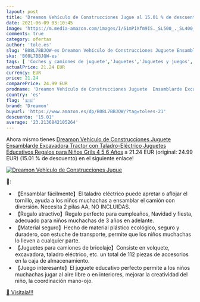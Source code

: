 ```yaml
---
layout: post
title: 'Dreamon Vehículo de Construcciones Jugue al 15.01 % de descuento'
date: 2021-06-09 03:10:45
image: 'https://m.media-amazon.com/images/I/51mPiXfm9IS._SL500_._SL400_.jpg'
comments: true
category: ofertas
author: 'tole.es'
slug: 'B08L7BBJQW-es Dreamon Vehículo de Construcciones Juguete Ensamblarde...'
sku: 'B08L7BBJQW-es'
tags: [ 'Coches y camiones de juguete','Juguetes','Juguetes y juegos','Vehículos de construcción de juguete para niños','Vehículos de juguete para niños','dreamon','juguetes', ]
actualPrice: 21.24 EUR
currency: EUR
price: 21.24
comparePrice: 24.99 EUR
prodname: 'Dreamon Vehículo de Construcciones Juguete  Ensamblarde Excavadora Tractor con Taladro-Eléctrico Juguetes Educativos Regalos para Niños Grils 4 5 6 Años'
country: 'es'
flag: '🇪🇸'
brand: 'Dreamon'
buyurl: 'https://www.amazon.es/dp/B08L7BBJQW/?tag=tolees-21'
descuento: '15.01'
average: '23.2136842105264'
---
```


Ahora mismo tienes [Dreamon Vehículo de Construcciones Juguete  Ensamblarde Excavadora Tractor con Taladro-Eléctrico Juguetes Educativos Regalos para Niños Grils 4 5 6 Años](https://www.amazon.es/dp/B08L7BBJQW/?tag=tolees-21) a 21.24 EUR (original: 24.99 EUR) (15.01 %  de descuento) en el siguiente enlace!

[![Dreamon Vehículo de Construcciones Jugue](https://m.media-amazon.com/images/I/51mPiXfm9IS._SL500_._SL400_.jpg)](https://www.amazon.es/dp/B08L7BBJQW/?tag=tolees-21)

🔎:

- 【Ensamblar fácilmente】El taladro eléctrico puede apretar o aflojar el tornillo, ayuda a los niños muchachas a ensamblar el camión con diversión. Necesita 2 pilas AA, NO INCLUIDAS.
- 【Regalo atractivo】Regalo perfecto para cumpleaños, Navidad y fiesta, adecuado para niños muchachas de 3 años en adelante.
- 【Material seguro】Hecho de material plástico ecológico, seguro y duradero, con estuche de transporte, permite que los niños muchachas lo lleven a cualquier parte.
- 【Juguetes para camiones de bricolaje】Consiste en volquete, excavadora, taladro eléctrico, etc. un total de 112 piezas de accesorios en la caja de almacenamiento.
- 【Juego interesante】El juguete educativo perfecto permite a los niños muchachas jugar al aire libre o en interiores, mejorar la creatividad del niño, la coordinación mano-ojo.

[🛒 Visítala!!!](https://www.amazon.es/dp/B08L7BBJQW/?tag=tolees-21)
